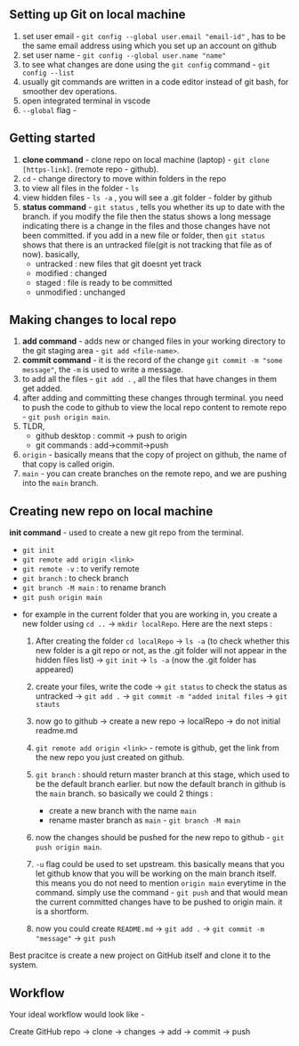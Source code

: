 ## Setting up Git on local machine
1. set user email - `git config --global user.email "email-id"` , has to be the same email address using which you set up an account on github
2. set user name - `git config --global user.name "name"`
3. to see what changes are done using the `git config` command - `git config --list`
4. usually git commands are written in a code editor instead of git bash, for smoother dev operations.
5. open integrated terminal in vscode
6. `--global` flag - 

## Getting started
1. **clone command** - clone repo on local machine (laptop) - `git clone [https-link]`. (remote repo - github).
2. `cd` - change directory to move within folders in the repo
3. to view all files in the folder - `ls`
4. view hidden files - `ls -a` , you will see a .git folder - folder by github
5. **status command** - `git status` , tells you whether its up to date with the branch. if you modify the file then the status shows a long message indicating there is a change in the files and those changes have not been committed. if you add in a new file or folder, then `git status` shows that there is an untracked file(git is not tracking that file as of now). basically, 
    - untracked : new files that git doesnt yet track
    - modified : changed
    - staged : file is ready to be committed
    - unmodified : unchanged
## Making changes to local repo
1. **add command** - adds new or changed files in your working directory to the git staging area - `git add <file-name>`.
2. **commit command** - it is the record of the change `git commit -m "some message"`, the `-m` is used to write a message.
3. to add all the files - `git add .` , all the files that have changes in them get added.
4. after adding and committing these changes through terminal. you need to push the code to github to view the local repo content to remote repo - `git push origin main`. 
5. TLDR, 
    - github desktop : commit -> push to origin
    - git commands : add->commit->push
11. `origin` - basically means that the copy of project on github, the name of that copy is called origin. 
12. `main` - you can create branches on the remote repo, and we are pushing into the `main` branch.

## Creating new repo on local machine

**init command** - used to create a new git repo from the terminal.
- `git init`
- `git remote add origin <link>`
- `git remote -v` : to verify remote
- `git branch` : to check branch
- `git branch -M main` : to rename branch
- `git push origin main`

* for example in the current folder that you are working in, you create a new folder using `cd ..` -> `mkdir localRepo`. Here are the next steps :

    1. After creating the folder `cd localRepo` -> `ls -a` (to check whether this new folder is a git repo or not, as the .git folder will not appear in the hidden files list) -> `git init` -> `ls -a` (now the .git folder has appeared)

    2. create your files, write the code -> `git status` to check the status as untracked -> `git add .` -> `git commit -m "added inital files` -> `git stauts`

    3. now go to github -> create a new repo -> localRepo -> do not initial readme.md

    4. `git remote add origin <link>` - remote is github, get the link from the new repo you just created on github. 

    5. `git branch` : should return master branch at this stage, which used to be the default branch earlier. but now the default branch in github is the `main` branch. so basically we could 2 things : 
        - create a new branch with the name `main`
        - rename master branch as `main` - `git branch -M main`

    6. now the changes should be pushed for the new repo to github - `git push origin main`. 

    7. `-u` flag could be used to set upstream. this basically means that you let github know that you will be working on the main branch itself. this means you do not need to mention `origin main` everytime in the command. simply use the command - `git push` and that would mean the current committed changes have to be pushed to origin main. it is a shortform.

    8. now you could create `README.md` -> `git add .` -> `git commit -m "message"` -> `git push`

Best pracitce is create a new project on GitHub itself and clone it to the system.

## Workflow 

Your ideal workflow would look like - 

Create GitHub repo -> clone -> changes -> add -> commit -> push











